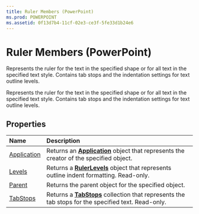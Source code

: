```yaml
---
title: Ruler Members (PowerPoint)
ms.prod: POWERPOINT
ms.assetid: 0f13d7b4-11cf-02e3-ce3f-5fe33d1b24e6
---
```



# Ruler Members (PowerPoint)
Represents the ruler for the text in the specified shape or for all text in the specified text style. Contains tab stops and the indentation settings for text outline levels.

Represents the ruler for the text in the specified shape or for all text in the specified text style. Contains tab stops and the indentation settings for text outline levels.


## Properties



|**Name**|**Description**|
|:-----|:-----|
|[Application](ruler-application-property-powerpoint.md)|Returns an  **[Application](application-object-powerpoint.md)** object that represents the creator of the specified object.|
|[Levels](ruler-levels-property-powerpoint.md)|Returns a  **[RulerLevels](rulerlevels-object-powerpoint.md)** object that represents outline indent formatting. Read-only.|
|[Parent](ruler-parent-property-powerpoint.md)|Returns the parent object for the specified object.|
|[TabStops](ruler-tabstops-property-powerpoint.md)|Returns a  **[TabStops](tabstops-object-powerpoint.md)** collection that represents the tab stops for the specified text. Read-only.|

